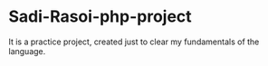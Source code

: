 # Sadi-Rasoi-php-project
 It is a practice project, created just to clear my fundamentals of the language.
